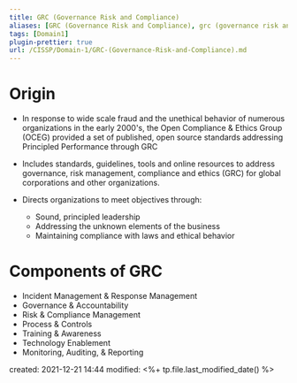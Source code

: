 ```yaml
---
title: GRC (Governance Risk and Compliance)
aliases: [GRC (Governance Risk and Compliance), grc (governance risk and compliance)]
tags: [Domain1]
plugin-prettier: true
url: /CISSP/Domain-1/GRC-(Governance-Risk-and-Compliance).md
---
```


# Origin

- In response to wide scale fraud and the unethical behavior of numerous organizations in the early 2000's, the Open Compliance & Ethics Group (OCEG) provided a set of published, open source standards addressing Principled Performance through GRC

- Includes standards, guidelines, tools and online resources to address governance, risk management, compliance and ethics (GRC) for global corporations and other organizations.

- Directs organizations to meet objectives through:
	- Sound, principled leadership
	- Addressing the unknown elements of the business
	- Maintaining compliance with laws and ethical behavior

# Components of GRC

- Incident Management & Response Management
- Governance & Accountability
- Risk & Compliance Management
- Process & Controls
- Training & Awareness
- Technology Enablement
- Monitoring, Auditing, & Reporting

created: 2021-12-21 14:44
modified: <%+ tp.file.last_modified_date() %>